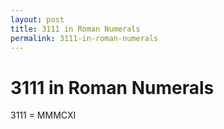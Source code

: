 ```yaml
---
layout: post
title: 3111 in Roman Numerals
permalink: 3111-in-roman-numerals
---
```


# 3111 in Roman Numerals

3111 = MMMCXI
